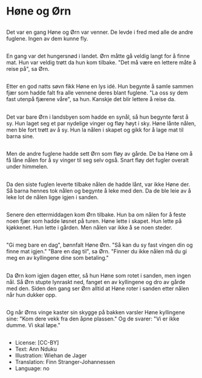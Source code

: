 # Høne og Ørn

##
Det var en gang Høne og Ørn var venner. De levde i fred med alle de andre fuglene. Ingen av dem kunne fly.

##
En gang var det hungersnød i landet. Ørn måtte gå veldig langt for å finne mat. Hun var veldig trøtt da hun kom tilbake. "Det må være en lettere måte å reise på", sa Ørn.

##
Etter en god natts søvn fikk Høne en lys idé. Hun begynte å samle sammen fjær som hadde falt fra alle vennene deres blant fuglene. "La oss sy dem fast utenpå fjærene våre", sa hun. Kanskje det blir lettere å reise da.

##
Det var bare Ørn i landsbyen som hadde en synål, så hun begynte først å sy. Hun laget seg et par nydelige vinger og fløy høyt i sky. Høne lånte nålen, men ble fort trøtt av å sy. Hun la nålen i skapet og gikk for å lage mat til barna sine.

##
Men de andre fuglene hadde sett Ørn som fløy av gårde. De ba Høne om å få låne nålen for å sy vinger til seg selv også. Snart fløy det fugler overalt under himmelen.

##
Da den siste fuglen leverte tilbake nålen de hadde lånt, var ikke Høne der. Så barna hennes tok nålen og begynte å leke med den. Da de ble leie av å leke lot de nålen ligge igjen i sanden.

##
Senere den ettermiddagen kom Ørn tilbake. Hun ba om nålen for å feste noen fjær som hadde løsnet på turen. Høne lette i skapet. Hun lette på kjøkkenet. Hun lette i gården. Men nålen var ikke å se noen steder.

##
"Gi meg bare en dag", bønnfalt Høne Ørn. "Så kan du sy fast vingen din og finne mat igjen." "Bare en dag til", sa Ørn. "Finner du ikke nålen må du gi meg en av kyllingene dine som betaling."

##
Da Ørn kom igjen dagen etter, så hun Høne som rotet i sanden, men ingen nål. Så Ørn stupte lynraskt ned, fanget en av kyllingene og dro av gårde med den. Siden den gang ser Ørn alltid at Høne roter i sanden etter nålen når hun dukker opp.

##
Og når Ørns vinge kaster sin skygge på bakken varsler Høne kyllingene sine: "Kom dere vekk fra den åpne plassen." Og de svarer: "Vi er ikke dumme. Vi skal løpe."

##
* License: [CC-BY]
* Text: Ann Nduku
* Illustration: Wiehan de Jager
* Translation: Finn Stranger-Johannessen
* Language: no
